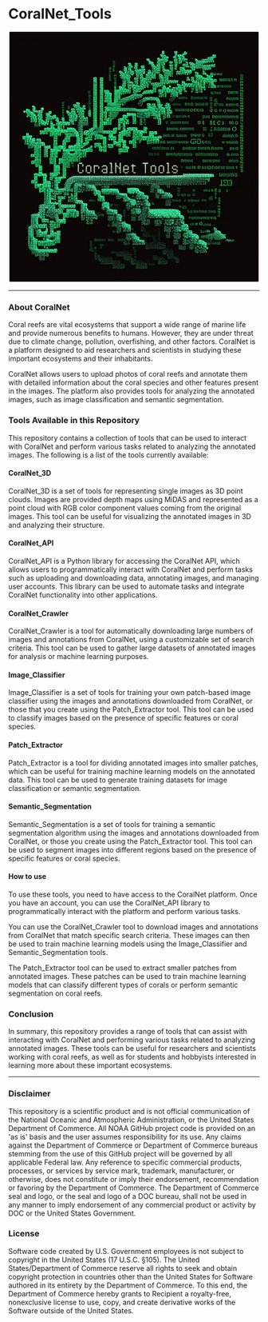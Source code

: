 # CoralNet_Tools  


<p align="center">
  <img src="./Figures/CoralNet_Tools_Logo.png" alt="CoralNet_Tools_Logo">
</p>

---

### About CoralNet
Coral reefs are vital ecosystems that support a wide range of marine life and provide numerous benefits to humans. However, they are under threat due to climate change, pollution, overfishing, and other factors. CoralNet is a platform designed to aid researchers and scientists in studying these important ecosystems and their inhabitants.

CoralNet allows users to upload photos of coral reefs and annotate them with detailed information about the coral species and other features present in the images. The platform also provides tools for analyzing the annotated images, such as image classification and semantic segmentation.

### Tools Available in this Repository
This repository contains a collection of tools that can be used to interact with CoralNet and perform various tasks related to analyzing the annotated images. The following is a list of the tools currently available:

#### CoralNet_3D
CoralNet_3D is a set of tools for representing single images as 3D point clouds. Images are provided depth maps using MiDAS and represented as a point cloud with RGB color component values coming from the original images. This tool can be useful for visualizing the annotated images in 3D and analyzing their structure.

#### CoralNet_API
CoralNet_API is a Python library for accessing the CoralNet API, which allows users to programmatically interact with CoralNet and perform tasks such as uploading and downloading data, annotating images, and managing user accounts. This library can be used to automate tasks and integrate CoralNet functionality into other applications.

#### CoralNet_Crawler
CoralNet_Crawler is a tool for automatically downloading large numbers of images and annotations from CoralNet, using a customizable set of search criteria. This tool can be used to gather large datasets of annotated images for analysis or machine learning purposes.

#### Image_Classifier
Image_Classifier is a set of tools for training your own patch-based image classifier using the images and annotations downloaded from CoralNet, or those that you create using the Patch_Extractor tool. This tool can be used to classify images based on the presence of specific features or coral species.

#### Patch_Extractor
Patch_Extractor is a tool for dividing annotated images into smaller patches, which can be useful for training machine learning models on the annotated data. This tool can be used to generate training datasets for image classification or semantic segmentation.

#### Semantic_Segmentation
Semantic_Segmentation is a set of tools for training a semantic segmentation algorithm using the images and annotations downloaded from CoralNet, or those you create using the Patch_Extractor tool. This tool can be used to segment images into different regions based on the presence of specific features or coral species.

#### How to use
To use these tools, you need to have access to the CoralNet platform. Once you have an account, you can use the CoralNet_API library to programmatically interact with the platform and perform various tasks.

You can use the CoralNet_Crawler tool to download images and annotations from CoralNet that match specific search criteria. These images can then be used to train machine learning models using the Image_Classifier and Semantic_Segmentation tools.

The Patch_Extractor tool can be used to extract smaller patches from annotated images. These patches can be used to train machine learning models that can classify different types of corals or perform semantic segmentation on coral reefs.

### Conclusion
In summary, this repository provides a range of tools that can assist with interacting with CoralNet and performing various tasks related to analyzing annotated images. These tools can be useful for researchers and scientists working with coral reefs, as well as for students and hobbyists interested in learning more about these important ecosystems.

---

### Disclaimer

This repository is a scientific product and is not official communication of the National Oceanic and Atmospheric Administration, or the United States Department of Commerce. All NOAA GitHub project code is provided on an 'as is' basis and the user assumes responsibility for its use. Any claims against the Department of Commerce or Department of Commerce bureaus stemming from the use of this GitHub project will be governed by all applicable Federal law. Any reference to specific commercial products, processes, or services by service mark, trademark, manufacturer, or otherwise, does not constitute or imply their endorsement, recommendation or favoring by the Department of Commerce. The Department of Commerce seal and logo, or the seal and logo of a DOC bureau, shall not be used in any manner to imply endorsement of any commercial product or activity by DOC or the United States Government.


### License 

Software code created by U.S. Government employees is not subject to copyright in the United States (17 U.S.C. §105). The United States/Department of Commerce reserve all rights to seek and obtain copyright protection in countries other than the United States for Software authored in its entirety by the Department of Commerce. To this end, the Department of Commerce hereby grants to Recipient a royalty-free, nonexclusive license to use, copy, and create derivative works of the Software outside of the United States.
